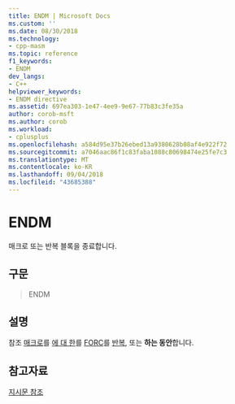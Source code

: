 ```yaml
---
title: ENDM | Microsoft Docs
ms.custom: ''
ms.date: 08/30/2018
ms.technology:
- cpp-masm
ms.topic: reference
f1_keywords:
- ENDM
dev_langs:
- C++
helpviewer_keywords:
- ENDM directive
ms.assetid: 697ea303-1e47-4ee9-9e67-77b83c3fe35a
author: corob-msft
ms.author: corob
ms.workload:
- cplusplus
ms.openlocfilehash: a584d95e37b26ebed13a9380628b08af4e922f72
ms.sourcegitcommit: a7046aac86f1c83faba1088c80698474e25fe7c3
ms.translationtype: MT
ms.contentlocale: ko-KR
ms.lasthandoff: 09/04/2018
ms.locfileid: "43685388"
---
```

# <a name="endm"></a>ENDM

매크로 또는 반복 블록을 종료합니다.

## <a name="syntax"></a>구문

> ENDM

## <a name="remarks"></a>설명

참조 [매크로](../../assembler/masm/macro.md)를 [에 대 한](../../assembler/masm/for-masm.md)를 [FORC](../../assembler/masm/forc.md)를 [반복](../../assembler/masm/repeat.md), 또는 **하는 동안**합니다.

## <a name="see-also"></a>참고자료

[지시문 참조](../../assembler/masm/directives-reference.md)<br/>